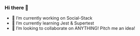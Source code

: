 ### Hi there 👋

- 🔭 I’m currently working on Social-Stack
- 🌱 I’m currently learning Jest & Supertest
- 👯 I’m looking to collaborate on ANYTHING! Pitch me an idea!
